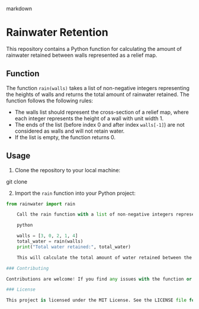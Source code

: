markdown

# Rainwater Retention

This repository contains a Python function for calculating the amount of rainwater retained between walls represented as a relief map.

## Function

The function `rain(walls)` takes a list of non-negative integers representing the heights of walls and returns the total amount of rainwater retained. The function follows the following rules:

- The walls list should represent the cross-section of a relief map, where each integer represents the height of a wall with unit width 1.
- The ends of the list (before index 0 and after index `walls[-1]`) are not considered as walls and will not retain water.
- If the list is empty, the function returns 0.

## Usage

1. Clone the repository to your local machine:

git clone <repository-url>

2. Import the `rain` function into your Python project:
```python
from rainwater import rain

    Call the rain function with a list of non-negative integers representing the heights of walls:

    python

    walls = [3, 0, 2, 1, 4]
    total_water = rain(walls)
    print("Total water retained:", total_water)

    This will calculate the total amount of water retained between the walls and print the result.

### Contributing

Contributions are welcome! If you find any issues with the function or have suggestions for improvements, please open an issue or submit a pull request.

### License

This project is licensed under the MIT License. See the LICENSE file for more information.
